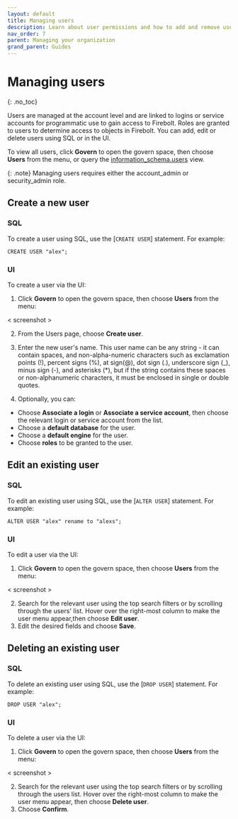 ```yaml
---
layout: default
title: Managing users
description: Learn about user permissions and how to add and remove users in a Firebolt account.
nav_order: 7
parent: Managing your organization
grand_parent: Guides
---
```


# Managing users
{: .no_toc}

Users are managed at the account level and are linked to logins or service accounts for programmatic use to gain access to Firebolt. Roles are granted to users to determine access to objects in Firebolt. You can add, edit or delete users using SQL or in the UI. 

To view all users, click **Govern** to open the govern space, then choose **Users** from the menu, or query the [information_schema.users](../../Reference/information-schema/users.md) view. 

{: .note}
Managing users requires either the account_admin or security_admin role.

## Create a new user

### SQL 
To create a user using SQL, use the [`CREATE USER`] statement. For example:

```CREATE USER "alex";```

### UI
To create a user via the UI:
1. Click **Govern** to open the govern space, then choose **Users** from the menu:

< screenshot >

2. From the Users page, choose **Create user**.
3. Enter the new user's name. This user name can be any string - it can contain spaces, and non-alpha-numeric characters such as exclamation points (!), percent signs (%), at sign(@), dot sign (.), underscore sign (_), minus sign (-), and asterisks (*), but if the string contains these spaces or non-alphanumeric characters, it must be enclosed in single or double quotes. 

4. Optionally, you can:
  - Choose **Associate a login** or **Associate a service account**, then choose the relevant login or service account from the list.
  - Choose a **default database** for the user.
  - Choose a **default engine** for the user. 
  - Choose **roles** to be granted to the user. 

## Edit an existing user

### SQL 
To edit an existing user using SQL, use the [`ALTER USER`] statement. For example:

```ALTER USER "alex" rename to "alexs";```

### UI
To edit a user via the UI:
1. Click **Govern** to open the govern space, then choose **Users** from the menu:

< screenshot >

2. Search for the relevant user using the top search filters or by scrolling through the users' list. Hover over the right-most column to make the user menu appear,then choose **Edit user**.
3. Edit the desired fields and choose **Save**.


## Deleting an existing user

### SQL 
To delete an existing user using SQL, use the [`DROP USER`] statement. For example:

```DROP USER "alex";```

### UI
To delete a user via the UI:
1. Click **Govern** to open the govern space, then choose **Users** from the menu:

< screenshot >

2. Search for the relevant user using the top search filters or by scrolling through the users list. Hover over the right-most column to make the user menu appear, then choose **Delete user**.
3. Choose **Confirm**.
